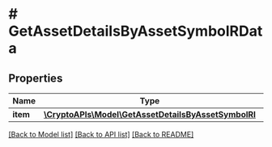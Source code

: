 # # GetAssetDetailsByAssetSymbolRData

## Properties

Name | Type | Description | Notes
------------ | ------------- | ------------- | -------------
**item** | [**\CryptoAPIs\Model\GetAssetDetailsByAssetSymbolRI**](GetAssetDetailsByAssetSymbolRI.md) |  |

[[Back to Model list]](../../README.md#models) [[Back to API list]](../../README.md#endpoints) [[Back to README]](../../README.md)
